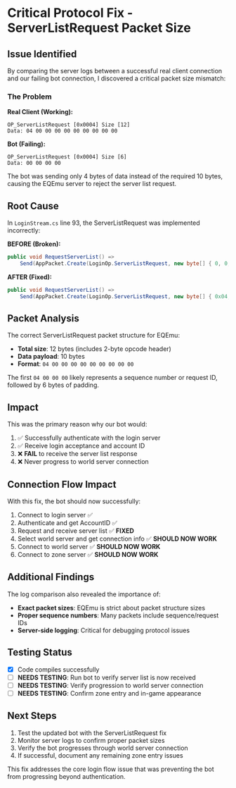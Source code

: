 # Critical Protocol Fix - ServerListRequest Packet Size

## Issue Identified
By comparing the server logs between a successful real client connection and our failing bot connection, I discovered a critical packet size mismatch:

### The Problem
**Real Client (Working):**
```
OP_ServerListRequest [0x0004] Size [12]
Data: 04 00 00 00 00 00 00 00 00 00
```

**Bot (Failing):**
```
OP_ServerListRequest [0x0004] Size [6] 
Data: 00 00 00 00
```

The bot was sending only 4 bytes of data instead of the required 10 bytes, causing the EQEmu server to reject the server list request.

## Root Cause
In `LoginStream.cs` line 93, the ServerListRequest was implemented incorrectly:

**BEFORE (Broken):**
```csharp
public void RequestServerList() => 
    Send(AppPacket.Create(LoginOp.ServerListRequest, new byte[] { 0, 0, 0, 0 }));
```

**AFTER (Fixed):**
```csharp
public void RequestServerList() => 
    Send(AppPacket.Create(LoginOp.ServerListRequest, new byte[] { 0x04, 0x00, 0x00, 0x00, 0x00, 0x00, 0x00, 0x00, 0x00, 0x00 }));
```

## Packet Analysis
The correct ServerListRequest packet structure for EQEmu:
- **Total size**: 12 bytes (includes 2-byte opcode header)
- **Data payload**: 10 bytes
- **Format**: `04 00 00 00 00 00 00 00 00 00`

The first `04 00 00 00` likely represents a sequence number or request ID, followed by 6 bytes of padding.

## Impact
This was the primary reason why our bot would:
1. ✅ Successfully authenticate with the login server
2. ✅ Receive login acceptance and account ID
3. ❌ **FAIL** to receive the server list response
4. ❌ Never progress to world server connection

## Connection Flow Impact
With this fix, the bot should now successfully:
1. Connect to login server ✅
2. Authenticate and get AccountID ✅  
3. Request and receive server list ✅ **FIXED**
4. Select world server and get connection info ✅ **SHOULD NOW WORK**
5. Connect to world server ✅ **SHOULD NOW WORK**
6. Connect to zone server ✅ **SHOULD NOW WORK**

## Additional Findings
The log comparison also revealed the importance of:
- **Exact packet sizes**: EQEmu is strict about packet structure sizes
- **Proper sequence numbers**: Many packets include sequence/request IDs
- **Server-side logging**: Critical for debugging protocol issues

## Testing Status
- [x] Code compiles successfully
- [ ] **NEEDS TESTING**: Run bot to verify server list is now received
- [ ] **NEEDS TESTING**: Verify progression to world server connection
- [ ] **NEEDS TESTING**: Confirm zone entry and in-game appearance

## Next Steps
1. Test the updated bot with the ServerListRequest fix
2. Monitor server logs to confirm proper packet sizes
3. Verify the bot progresses through world server connection
4. If successful, document any remaining zone entry issues

This fix addresses the core login flow issue that was preventing the bot from progressing beyond authentication.
